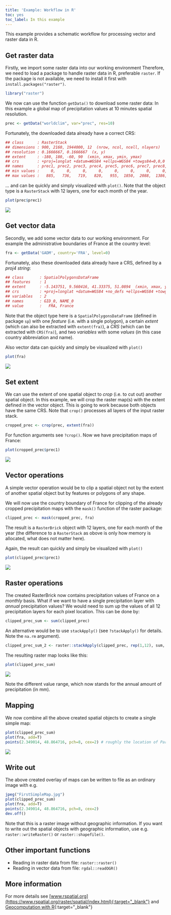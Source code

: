 ```yaml
---
title: 'Example: Workflow in R'
toc: yes
toc_label: In this example
---
```


This example provides a schematic workflow for processing vector and raster data in R. 




## Get raster data

Firstly, we import some raster data into our working environment
Therefore, we need to load a package to handle raster data in R, preferable `raster`.
If the package is not available, we need to install it first with `install.packages("raster")`.


```r
library("raster")
```

We now can use the function `getData()` to download some raster data: In this example a global map of precipitation values at 10 minutes spatial resolution.


```r
prec <- getData("worldclim", var="prec", res=10)
``` 


Fortunately, the downloaded data already have a correct CRS:


```r
## class      : RasterStack 
## dimensions : 900, 2160, 1944000, 12  (nrow, ncol, ncell, nlayers)
## resolution : 0.1666667, 0.1666667  (x, y)
## extent     : -180, 180, -60, 90  (xmin, xmax, ymin, ymax)
## crs        : +proj=longlat +datum=WGS84 +ellps=WGS84 +towgs84=0,0,0 
## names      : prec1, prec2, prec3, prec4, prec5, prec6, prec7, prec8, prec9, prec10, prec11, prec12 
## min values :     0,     0,     0,     0,     0,     0,     0,     0,     0,      0,      0,      0 
## max values :   885,   736,   719,   820,   955,  1850,  2088,  1386,   904,    980,    893,    914 
``` 


... and can be quickly and simply visualized with `plot()`. 
Note that the object type is a `RasterStack` with 12 layers, one for each month of the year.

```r
plot(prec$prec1)
```


<img src="{{ site.baseurl }}/assets/images/maps/map_prec1_global.png" style="display: block; margin: auto;" />



## Get vector data

Secondly, we add some vector data to our working environment. For example the administrative boundaries of France at the country level:


```r
fra <- getData('GADM', country='FRA', level=0)
```

Fortunately, also these downloaded data already have a CRS, defined by a _proj4 string_:

```r
## class       : SpatialPolygonsDataFrame 
## features    : 1 
## extent      : -5.143751, 9.560416, 41.33375, 51.0894  (xmin, xmax, ymin, ymax)
## crs         : +proj=longlat +datum=WGS84 +no_defs +ellps=WGS84 +towgs84=0,0,0 
## variables   : 2
## names       : GID_0, NAME_0 
## value       :   FRA, France 
```

Note that the object type here is a `SpatialPolygonsDataFrame` (defined in package `sp`) with one _feature_ (i.e. with a single polygon), 
a certain _extent_ (which can also be extracted with `extent(fra)`), a _CRS_ (which can be extracted with `CRS(fra)`), and two _variables_ with some _values_ (in this case country abbreviation and name).


Also vector data can quickly and simply be visualized with `plot()`


```r
plot(fra)
```

<img src="{{ site.baseurl }}/assets/images/maps/map_france_GADM.png" style="display: block; margin: auto;" />



## Set extent

We can use the extent of one spatial object to _crop_ (i.e. to cut out) another spatial object.
In this example, we will crop the raster map(s) with the extent defined in the vector object. 
This is going to work because both objects have the same CRS.
Note that `crop()` processes all layers of the input raster stack.



```r
cropped_prec <- crop(prec, extent(fra))
```

For function arguments see `?crop()`. Now we have precipitation maps of France:

```r
plot(cropped_prec$prec1)
```


<img src="{{ site.baseurl }}/assets/images/maps/map_prec_cropped.png" style="display: block; margin: auto;" />



## Vector operations

A simple vector operation would be to clip a spatial object not by the extent of another spatial object but by features or polygons of any shape.

We will now use the country boundary of France for clipping of the already cropped precipitation maps with the `mask()` function of the raster package:

```r
clipped_prec <- mask(cropped_prec, fra)
```


The result is a `RasterBrick` object with 12 layers, one for each month of the year (the difference to a `RasterStack` as obove is only how memory is allocated, what does not matter here). 


Again, the result can quickly and simply be visualized with `plot()`


```r
plot(clipped_prec$prec1)
```

<img src="{{ site.baseurl }}/assets/images/maps/map_prec_clipped.png" style="display: block; margin: auto;" />


## Raster operations

The created RasterBrick now contains precipitation values of France on a _monthly_ basis. 
What if we want to have a single precipitation layer with _annual_ precipitation values?
We would need to sum up the values of all 12 precipitation layers for each pixel location.
This can be done by:

```r
clipped_prec_sum <- sum(clipped_prec)
```

An alternative would be to use `stackApply()` (see `?stackApply()` for details. Note the `na.rm` argument). 

```r
clipped_prec_sum_2 <- raster::stackApply(clipped_prec, rep(1,12), sum, na.rm=FALSE)
```

The resulting raster map looks like this: 


```r
plot(clipped_prec_sum)
```

<img src="{{ site.baseurl }}/assets/images/maps/map_prec_clipped_sum.png" style="display: block; margin: auto;" />

Note the different value range, which now stands for the annual amount of precipitation (in mm).



## Mapping

We now combine all the above created spatial objects to create a single simple map:

```r
plot(clipped_prec_sum)
plot(fra, add=T)
points(2.349014, 48.864716, pch=8, cex=2) # roughly the location of Paris
```

<img src="{{ site.baseurl }}/assets/images/maps/FirstSimpleMap.jpg" style="display: block; margin: auto;" />



## Write out

The above created overlay of maps can be written to file as an ordinary image with e.g.

```r
jpeg("FirstSimpleMap.jpg")
plot(clipped_prec_sum)
plot(fra, add=T)
points(2.349014, 48.864716, pch=8, cex=2)
dev.off()
```






Note that this is a raster image without geographic information.
If you want to write out the spatial objects with geographic information, use e.g. `raster::writeRaster()` or `raster::shapefile()`. 




## Other important functions

* Reading in raster data from file: `raster::raster()`
* Reading in vector data from file: `rgdal::readOGR()`


## More information

For more details see [www.rspatial.org](https://www.rspatial.org/raster/spatial/index.html){:target="_blank"} and 
[Geocomputation with R](https://geocompr.robinlovelace.net/spatial-operations.html#spatial-vec){:target="_blank"}



